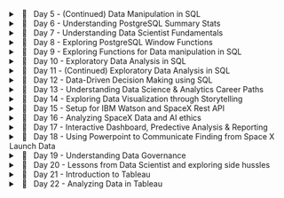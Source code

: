 <details> 
	<br/>
    <summary> &nbsp; 📖 &nbsp; Day 5 - (Continued) Data Manipulation in SQL</summary>
<pre><code>🗓️  Date: 2023-02-21</code></pre>
<h4> Resources : </h4>
<p>Course</p>
<ul>
    <li>
        <a href="https://app.datacamp.com/learn/courses/data-manipulation-in-sql" target="_blank">Data Manipulation in SQL (Datacamp)</a>
    </li>
</ul>
<center>
    <hr style="border: 0; height: 2px; width: 80%; text-align: center;">
</center>
<h4> Summary : </h4>
<p align="justify">
    Continuing the remaining modules <a href="https://app.datacamp.com/learn/courses/data-manipulation-in-sql" target="_blank">Data Manipulation in SQL</a> course, I was able to gain insights on Simple Subqueires Joins, Correlated Subqueries (takes higher processing time), Multiple/Nested Subqueries, and Common Table Expressions (CTE). These concepts were handful in allowing to perform complex actions within SQL and gain data points that I once thought were only possible through pandas (a python library).
</p>
<p align="justify">
    However, more significantly, I learned about window functions and the various types, such as Over, Rank, Partition, and Slide, throughout this course. While I had seen it before, I had never utilized it in practice, and I am pleased that this course allowed me to do so. Aggregating on columns that aren't in the grouping columns is likely the most useful skill to have, especially when doing comparative analysis.
</p>
<center>
    <hr style="border: 0; height: 2px; width: 80%; text-align: center;">
</center>
<h4> Notes : </h4>
<details>
  <summary> &nbsp; Correlated subquery with multiple conditions</summary>

```
SELECT
    -- Select country ID, date, home, and away goals from match
    main.country_id,
    main.date,
    main.home_goal,
    main.away_goal
FROM match AS main
WHERE
    -- Filter for matches with the highest number of goals scored
    (home_goal + away_goal) >
        (SELECT MAX(home_goal + sub.away_goal)
        FROM match AS sub
        WHERE main.country_id = sub.country_id
            AND main.season = sub.season);
```

</details>

<details>
  <summary> &nbsp; Common Table Expressions</summary>

```
WITH match_list AS (
    SELECT
        country_id,
        id
    FROM match
-- Select league and count of matches from the CTE
SELECT
    l.name AS league,
    COUNT(match_list.id) AS matches
FROM league AS l
-- Join the CTE to the league table
LEFT JOIN match_list ON l.id = match_list.country_id
GROUP BY l.name;
```

</details>

<details>
  <summary> &nbsp; Window Function</summary>

```
-- Example 1 : Over function

SELECT
    m.id,
    c.name AS country,
    m.season,
    m.home_goal,
    m.away_goal,
    -- Use a window to include the aggregate average in each row
    AVG(m.home_goal + m.away_goal) OVER() AS overall_avg
FROM match AS m
LEFT JOIN country AS c ON m.country_id = c.id;


-- Example 2 : Rank function

SELECT
    l.name AS league,
    AVG(m.home_goal + m.away_goal) AS avg_goals,
    -- Rank each league according to the average goals
    RANK() OVER(ORDER BY AVG(m.home_goal + m.away_goal) DESC) AS league_rank
FROM league AS l
LEFT JOIN match AS m
ON l.id = m.country_id
WHERE m.season = '2011/2012'
GROUP BY l.name
ORDER BY league_rank;


-- Example 3 : Partition function

SELECT
    c.name,
    m.season,
    (home_goal + away_goal) AS goals,
    AVG(home_goal + away_goal)
        OVER(PARTITION BY m.season, c.name) AS season_country_avg
FROM country AS c
LEFT JOIN match AS m
ON c.id = m.country_id;


-- Example 4 : Sliding Function

SELECT
    date,
    home_goal,
    away_goal,
    -- Create a running total and running average of home goals
    SUM(home_goal) OVER(ORDER BY date
        ROWS BETWEEN UNBOUNDED PRECEDING AND CURRENT ROW) AS running_total,
    AVG(home_goal) OVER(ORDER BY date
        ROWS BETWEEN UNBOUNDED PRECEDING AND CURRENT ROW) AS running_avg
FROM match
WHERE
    hometeam_id = 9908
    AND season = '2011/2012';
```

</details>
<hr/>
</details>

<details> 
	<br/>
    <summary> &nbsp; 📖 &nbsp; Day 6 - Understanding PostgreSQL Summary Stats </summary>
<pre><code>🗓️  Date: 2023-02-22</code></pre>
<h4> Resources : </h4>
<p>Course</p>
<ul>
    <li>
        <a href="https://www.kaggle.com/learn/advanced-sql" target="_blank">Advanced SQL (Kaggle)</a>
    </li>
    <li>
        <a href="https://app.datacamp.com/learn/courses/postgresql-summary-stats-and-window-functions" target="_blank">PostgreSQL Summary Stats and Window Functions (Datacamp)</a>
    </li>
</ul>
<p>Articles</p>
<ul>
    <li>
        <a href="https://medium.com/yavar/window-functions-in-sql-a7239bb97104" target="_blank">Window functions in SQL (Medium)</a>
    </li>
</ul>
<center>
    <hr style="border: 0; height: 2px; width: 80%; text-align: center;">
</center>
<h4> Summary : </h4>
<p align="justify">
With the continuation of window functions, I have gotten slightly familiar with the notion of window function types, particularly fetching, framing, and ranking functions, which I had practiced today. While these functions seemed intimidating at first, they turned out to be considerably easy than I had anticipated.
</p>
<p align="justify">
Beside this,  I attempted to put my knowledge into practice by answering practice questions in the "Advanced sql" section of kaggle. It was a valuable experience since I was able to accurately utilize window functions and also learn about the 'UNNEST' function to load nested and repeated data from the tables.
</p>
<center>
    <hr style="border: 0; height: 2px; width: 80%; text-align: center;">
</center>
<h4> Notes : </h4>

<details>
  <summary> &nbsp; Fetching functions</summary>

| Operator              | Description                                                       |
| --------------------- | ----------------------------------------------------------------- |
| `LAG(column, n)`      | Returns column's value at the row `n` rows before the current row |
| `LEAD(column, n)`     | Returns column's value at the row `n` rows after the current row  |
| `FIRST_VALUE(column)` | Returns the first value in table or partition                     |
| `LAST_VALUE(column)`  | Returns the last value in table or partition                      |

</details>

<details>
  <summary> &nbsp; Framing functions</summary>

| Operator            | Description                             |
| ------------------- | --------------------------------------- |
| ROW/RANGE           | Uses the given row or range as a frame. |
| PRECEDING           | Rows before the current row.            |
| UNBOUNDED PRECEDING | Return all rows before the current row. |
| UNBOUNDED FOLLOWING | Return all rows after the current row.  |
| CURRENT ROW         | Current row of query execution.         |

</details>

<details>
  <summary> &nbsp; Ranking Functions</summary>

| Operator   | Description                                                                                                       |
| ---------- | ----------------------------------------------------------------------------------------------------------------- |
| ROW_NUMBER | Unique sequential number for each row in the specified partition                                                  |
| RANK       | Unique rank number for the each distinct row within the specified partition, but equal values share same rank     |
| DENSE_RANK | Unique rank number for the each distinct row within the specified partition without skipping any duplicate values |
| NTILE      | Distribute the rows in to the rows set with a specific `n` number of groups.                                      |

</details>
<hr/>
</details>

<details> 
	<br/>
    <summary> &nbsp; 📖 &nbsp; Day 7 - Understanding Data Scientist Fundamentals</summary>
<pre><code>🗓️  Date: 2023-02-23</code></pre>
<h4> Resources : </h4>
<p>Course</p>

<ul>
    <li>
        <a href="https://www.linkedin.com/learning/a-day-in-the-life-of-a-data-scientist/serving-the-client/" target="_blank">A Day In The Life of a Data Scientist (Linkedin Learning)</a>
    <li>
    </li>
        <a href="https://www.linkedin.com/learning/the-non-technical-skills-of-effective-data-scientists/" target="_blank">The Non-Technical Skills of Effective Data Scientists (Linkedin Learning)</a>
     <li>
    </li>
        <a href="https://www.kaggle.com/learn/pandas" target="_blank">Pandas (Kaggle)</a>
    </li>
</ul>
<center>
    <hr style="border: 0; height: 2px; width: 80%; text-align: center;">
</center>
<h4> Summary : </h4>
<p align="justify">
Taking a break from the regular SQL courses, I delved into the everyday life of a data scientist, complete with current data science issues and how data scientists manage themselves and the organizations for which they operate. I was also able to take the following course on the non-technical abilities of a successful data scientist, which addressed not just the attributes that a person should have but also the role diplomacy plays while working in a professional setting. In addition, to polish my pandas abilities, I completed a Kaggle Learn course that served as a refresher on the techniques I use on a daily basis.
</p>
<hr/>
</details>

<details> 
	<br/>
    <summary> &nbsp; 📖 &nbsp; Day 8 - Exploring PostgreSQL Window Functions</summary>

<pre><code>🗓️  Date: 2023-02-24</code></pre>

<h4> Resources : </h4>
<p>Course</p>

- <a href="https://www.kaggle.com/learn/intro-to-programming" target="_blank">Intro to Programming (Kaggle)</a>
- <a href="https://app.datacamp.com/learn/courses/postgresql-summary-stats-and-window-functions" target="_blank">PostgreSQL Summary Stats and Window Functions (Datacamp)</a>

<center>
    <hr style="border: 0; height: 2px; width: 80%; text-align: center;">
</center>

<h4> Summary : </h4>

<p align="justify">
Leveraging the same elements in different ways has always lit up the neurons in my brain, allowing me to perceive the world in new ways. This occurred when learning how to use the aggregrate functions within the window functions to obtain new results. In fact, utilizing the same `SUM` and `AVG` functions to deliver moving totals and averages within sql itself with the assistance of frames and aggregrate functions made me leap on top of my bed.  There were so many things that sql could do that I had always assumed only pandas could accomplish. While creating sophisticated queries in pandas is faster, the execution time would be much faster if same queries were implemented directly in SQL without loading the dataset into memory.
</p>

<p align="justify">
Continuing this discovery, pivoting tables in SQL was also conceivable with `CROSSTAB`, as well as other beneficial functions like `ROLLUP`, `CUBE`, `COALESCE`, and `STRING AGG`, which would come in handy when relying only on SQL.
</p>

<center>
    <hr style="border: 0; height: 2px; width: 80%; text-align: center;">
</center>

<h4> Notes : </h4>

<details>
  <summary> &nbsp; ROW BETWEEN</summary>

Syntax
`ROWS BETWEEN [start] AND [finish]`

- `n PRECEDING` : `n` rows before the current row
- `CURRENT ROW` : the current row
- `n FOLLOWING` : `n` rows after the current row

Examples

- `ROWS BETWEEN 3 PRECEDING AND CURRENT ROW`
- `ROWS BETWEEN 4 PRECEDING AND 4 FOLLOWING`
- `ROWS BETWEEN CURRENT ROW AND 1 FOLLOWING`

</details>

<details>
  <summary> &nbsp; CROSSTAB</summary>

```
-- Before using crosstab, use the to create an extension
CREATE EXTENSION IF NOT EXISTS tablefunc;

SELECT * FROM CROSSTAB($$
    source_sql TEXT
$$) AS ct(
    column_1 DATA_TYPE_1,
    column_2 DATA_TYPE_2,
    ...,
    column_n DATA_TYPE_N
);
```

</details>

<details>
  <summary> &nbsp; ROLLUP and CUBE</summary>

The `ROLLUP` option allows to include extra rows that represent the subtotals, which are commonly referred to as super-aggregate rows, along with the grand total row.

```
SELECT
    country, warehouse, SUM(quantity)
FROM
    inventory
GROUP BY ROLLUP (country, warehouse);
```

`ROLLUP` is hierarchical, de-aggregrating from the leftmost provided column to the right-most.

```
ROLLUP (country, warehouse)     -- includes country level totals
ROLLUP (warehouse, country)     -- includes warehouse level totals
```

However, when we need all possible group-level aggregrations, we use `CUBE` which shares similar properties to `ROLLUP`.

```
CUBE (country, warehouse)       -- country country level and warehouse level, and grand total
```

</details>

<details>
  <summary> &nbsp; Useful Functions</summary>

- COALESCE

`COALESCE()` takes a list of values and returns the first non-null value, going from left to right

```
COALESCE(null, null, 1, null, 2)        -- returns 1
```

- STRING_AGG

`STRING_AGG(column, separator)` takes all the values of a column and concatenates them, with `separator` in between each value.

</details>

<center>
    <hr style="border: 0; height: 2px; width: 80%; text-align: center;">
</center>

</details>

<details> 
	<br/>
    <summary> &nbsp; 📖 &nbsp; Day 9 - Exploring Functions for Data manipulation in SQL</summary>

<pre><code>🗓️  Date: 2023-02-25</code></pre>

<h4> Resources : </h4>
<p>Course</p>

- <a href="https://app.datacamp.com/learn/courses/functions-for-manipulating-data-in-postgresql" target="_blank">Functions for Manipulating Data in PostgreSQL (Datacamp)</a>

<center>
    <hr style="border: 0; height: 2px; width: 80%; text-align: center;">
</center>

<h4> Summary : </h4>

<p align="justify">
The focus of today's course was on data manipulation in PostgreSQL utilizing both built-in and user-defined functions. The built-in functions of PostgreSQL included common data types and their casts, date/time functions and operators, and string parsing and manipulation functions. While the most of the operators were familiar, I learned about several new ones, such as `INTERVAL` and `INITCAP`. Nevertheless, the postgreSQL extensions and full-text search capabilities were entirely new subjects, particularly `tsvector` (text search vector) to execute a full text search beyond the scope of the 'LIKE' operator. Knowing that PostgreSQL offers built-in extensions such as fuzzy string matching through 'levenshtein' and'similarity' blew my mind as I had previously only used it in Python. Learning the syntax to develop my own functions was also quite instructive. Overall, it was a productive weekend spent learning more about PostgreSQL.
</p>

<center>
    <hr style="border: 0; height: 2px; width: 80%; text-align: center;">
</center>

<h4> Notes : </h4>

<details>
  <summary> &nbsp; INFORMATION_SCHEMA</summary>

`INFORMATION_SCHEMA` provides access to database metadata, information about the MySQL server such as the name of a database or table, the data type of a column, or access privileges.

```
-- Example 1 : Extracting all table names from system database
SELECT table_name, table_type
FROM INFORMATION_SCHEMA.TABLES
WHERE table_schema = 'public';

-- Example 2 : Extracting column data types from table
SELECT
    column_name,
    data_type
FROM INFORMATION_SCHEMA.COLUMNS
WHERE table_name = 'actor';
```

</details>

<details>
  <summary> &nbsp; INTERVAL </summary>

`INTERVAL` data type allows to store and manipulate a period of time in years, months, days, hours, minutes, seconds, etc.

```
INTERVAL '3 days'                       -- goes forward in time
INTERVAL '2 months ago';                -- goes back in time due to the keyword 'ago'
INTERVAL '3 hours 20 minutes';

-- Example 1 : Addition of timeframe
SELECT rental_date + INTERVAL '2 days' as expected_return
FROM rental;

-- Example 2: Conversion of column to interval
SELECT INTERVAL '1' day * rental_duration
FROM rental
```

</details>

<details>
  <summary> &nbsp; DATETIME Operators </summary>

| Operator                        | Description                                                                                                   |
| ------------------------------- | ------------------------------------------------------------------------------------------------------------- |
| AGE()                           | Subtract with current_date (at midnight) when empty and with the other arguments when two values are provided |
| NOW()                           | Get current timestamp with microsecond precision                                                              |
| CURRENT_TIMESTAMP()             | Gets similar timestamp to now but allows precision parameter to round off seconds                             |
| CURRENT_DATE/CURRENT_TIME       | Get current date and time                                                                                     |
| EXTRACT(`field` from `source`)  | Get subfield                                                                                                  |
| DATE_PART('`field`', `source`)  | Get subfield (equivalent to extract)                                                                          |
| DATE_TRUNC('`field`', `source`) | Truncate timestamp or interval data types with precision                                                      |
| ISFINITE()                      | Test for finite date, time and interval (not +/-infinity)                                                     |

</details>

<details>
  <summary> &nbsp; STRING Operators </summary>

| Operator                                               | Description                                                                                              |
| ------------------------------------------------------ | -------------------------------------------------------------------------------------------------------- | --------------------------------- | ------------------------------ |
| UPPER/LOWER(`source`)                                  | Converts column to upper or lower case                                                                   |
| INITCAP(`source`)                                      | Converts column to title case                                                                            |
| REPLACE(`source`, '`find_string`', '`replace_string`') | Replaces the source string with the replacement string                                                   |
| REVERSE(`source`)                                      | Reverses the string                                                                                      |
| LENGTH(`source`)                                       | Extract the length of the string                                                                         |
| POSITION('`char`' IN `source`)                         | Extract the first position of a character in a string                                                    |
| LEFT(`source`, `n`)                                    | Extract the `n` number of characters from left side of the given source                                  |
| RIGHT(`source`, `n`)                                   | Extract the `n` number of characters from right side of the given source                                 |
| SUBSTRING(`source`, `start`, `length`)                 | Extract a string containing a specific number of characters from a particular position of a given string |
| TIRM([leading                                          | trailing                                                                                                 | both] [characters] FROM `source`) | Removes characters from source |
| LPAD(`source`, `n`, `char`)                            | Left-pads a string with another string, to a certain length                                              |
| RPAD(`source`, `n`, `char`)                            | Right-pads a string with another string, to a certain length                                             |

</details>

<details>
  <summary> &nbsp; FULL TEXT Search </summary>

- Basic Search
  `to_tsvector(text)` : performs normalization and creates a list of tokens
  `to_tsquery(string)` : accepts a list of words that will be checked against the normalized vector
  `@@` : check if `tsquery` matches `tsvector`

```
-- Example 1 : Check if the title contains 'elf'
SELECT title, description
FROM film
WHERE to_tsvector(title) @@ to_tsquery('elf');
```

- Fuzzystring

```
-- Enable the fuzzystrmatch extension
CREATE EXTENSION IF NOT EXISTS fuzzystrmatch;
-- Confirm that fuzzystrmatch has been enabled
SELECT extname FROM pg_extension;

SELECT levenshtein('hello', 'jelly');       -- number of edits required to be a perfect match
SELECT similarity('hello', 'jelly');        -- similarity between two strings from 0 to 1
```

</details>

<details>
  <summary> &nbsp; User Defined Data Types </summary>

Enumerated Data Types

- Allows to create list of values that will not change

```
CREATE TYPE dayofweek AS
ENUM('Monday', 'Tuesday', 'Wednesday', 'Thursday', 'Friday', 'Saturday', 'Sunday');

-- Check
SELECT typname, typcategory
FROM pg_type
WHERE typname='dayofweek';
```

</details>

<details>
  <summary> &nbsp; User Defined Functions </summary>

```
CREATE FUNCTION squared(i integer) RETURNS integer AS $$
    BEGIN
        RETURN i * i;
    END;
$$ LANGUAGE plpgsql;
```

</details>

<center>
    <hr style="border: 0; height: 2px; width: 80%; text-align: center;">
</center>

</details>

<details> 
	<br/>
    <summary> &nbsp; 📖 &nbsp; Day 10 - Exploratory Data Analysis in SQL</summary>

<pre><code>🗓️  Date: 2023-02-27</code></pre>

<h4> Resources : </h4>
<p>Course</p>

- <a href="https://app.datacamp.com/learn/courses/exploratory-data-analysis-in-sql" target="_blank">Exploratory Data Analysis in SQL (Datacamp)</a>

<center>
    <hr style="border: 0; height: 2px; width: 80%; text-align: center;">
</center>

<h4> Summary : </h4>

<p align="justify">
Breaking the usual heavy dosage of study sessions, this particular course covered about the usage of relationship diagrams, constraints (primary key, foreign key, unique and not null), and data types for the columns. The most significant functions from this course are 'corr' and 'percentile desc,' which allow you to get correlation and discrete value from a percentile. Moreover, temporary tables were a notion I had heard of but had never used in practice, and this course was a huge help in reinforcing the concept of breaking large queries into smaller chunks.
</p>

<center>
    <hr style="border: 0; height: 2px; width: 80%; text-align: center;">
</center>

<h4> Notes : </h4>

<details>
  <summary> &nbsp; CAST Function</summary>

```
-- Cast Function syntax
SELECT CAST (value AS value_type);

-- Alternate Cast Function with :: notation
SELECT value::new_type;

--  Example 1 : Casting float to integer
SELECT CAST (3.7 AS integer);
```

</details>

<details>
  <summary> &nbsp; Series</summary>

```
-- Example 1 : Basic series
SELECT generate_series(1, 10, 2);

-- Example 2 : Float series
SELECT generate_series(0, 1, 0.1);
```

</details>

<details>
  <summary> &nbsp; Summary functions</summary>

| Function                                                            | Description                                                                       |
| ------------------------------------------------------------------- | --------------------------------------------------------------------------------- |
| CORR(`source1`,`source2`)                                           | Returns the correlation between two columns                                       |
| percentile_disc(`percentile`) WITHIN GROUP (ORDER BY `column_name`) | Returns the value representing the percentile of the column using discrete method |

</details>

<details>
  <summary> &nbsp; Temporary Tables</summary>

```
-- Dropping the table
DROP TABLE IF EXISTS table_name

-- Create a temporary table
CREATE TEMP TABLE table_name AS
SELECT column1, column2
FROM table;
```

</details>

<center>
    <hr style="border: 0; height: 2px; width: 80%; text-align: center;">
</center>

</details>

<details> 
	<br/>
    <summary> &nbsp; 📖 &nbsp; Day 11 - (Continued) Exploratory Data Analysis in SQL</summary>

<pre><code>🗓️  Date: 2023-02-28</code></pre>

<h4> Resources : </h4>
<p>Course</p>

- <a href="https://app.datacamp.com/learn/courses/exploratory-data-analysis-in-sql" target="_blank">Exploratory Data Analysis in SQL (Datacamp)</a>

<center>
    <hr style="border: 0; height: 2px; width: 80%; text-align: center;">
</center>

<h4> Summary : </h4>

<p align="justify">
The remaining modules of the course delved into the topic of character types in PostgreSQL, specifically character, varchar, and text. It also covered common challenges that arise when grouping categorical variables and dealing with unstructured text data. The modules included exercises on data cleaning such as dealing with cases and white spaces, as well as data manipulation techniques such as splitting strings using delimiters and concatenating multiple strings. Additionally, the course covered working with date and timestamps to create complex queries through series.
</p>

<center>
    <hr style="border: 0; height: 2px; width: 80%; text-align: center;">
</center>

<h4> Notes : </h4>

<details>
  <summary> &nbsp; Series Generation</summary>

```
-- Syntax
SELECT generate_series(from, to, interval);

-- Example 1
SELECT generate_series('2018-01-01', '2018-01-15', '2 days'::interval)
```

</details>

<center>
    <hr style="border: 0; height: 2px; width: 80%; text-align: center;">
</center>

</details>

<details> 
	<br/>
    <summary> &nbsp; 📖 &nbsp; Day 12 - Data-Driven Decision Making using SQL</summary>

<pre><code>🗓️  Date: 2023-03-01</code></pre>

<h4> Resources : </h4>
<p>Course</p>

- <a href="https://app.datacamp.com/learn/courses/data-driven-decision-making-in-sql" target="_blank">Data-Driven Decision Making in SQL(Datacamp)</a>

Project

- <a href="https://app.datacamp.com/learn/projects/1413" target="_blank">When Was the Golden Age of Video Games?(Datacamp)</a>

<center>
    <hr style="border: 0; height: 2px; width: 80%; text-align: center;">
</center>

<h4> Summary : </h4>

<p align="justify">
With all the skills that I had accumilated so far, it was only about implementing them. While a proper implementation is yet to come, I could still practice within a real evironment through the course "Data-Driven Decision Making in SQL" and the project "When Was the Golden Age of Video Games?". These allowed me to use all of the concepts from data cleaning, manipulation to aggregration and concentrated on using groupings, joins and pivots to create complex tables. Today marks the end of the career track, and I'm over the moon with all the knowledge I've gained in these 12 days. Yay for learning!
</p>

<center>
    <hr style="border: 0; height: 2px; width: 80%; text-align: center;">
</center>

</details>

<details> 
	<br/>
    <summary> &nbsp; 📖 &nbsp; Day 13 - Understanding Data Science & Analytics Career Paths</summary>

<pre><code>🗓️  Date: 2023-03-02</code></pre>

<h4> Resources : </h4>
<p>Course</p>

- <a href="https://www.linkedin.com/learning/data-science-analytics-career-paths-certifications-first-steps-2018/welcome" target="_blank">Data Science & Analytics Career Paths & Certifications: First Steps (LinkedIn Learning)</a>

<center>
    <hr style="border: 0; height: 2px; width: 80%; text-align: center;">
</center>

<h4> Summary : </h4>

<p align="justify">
Before diving into the world of mathematica, I needed to grasp the foundations that I would need to build as a Data Analyst. Attending the LinkedIn Learning career course "Data Science & Analytics Career Pathways & Certifications" was quite beneficial in this regard. It began by discussing the applications of data science, such as fraud detection, social media analytics, disease control, dating services, simulations, climate research, and network security. It also discussed the abilities required to be relevant in the sector. Data mining, machine learning, natural language processing, statistics, and visualization were among the crucial skills mentioned. It also discussed certificates that can help advance one's career and establish one as a specialist in a particular subject. Overall, the course was beneficial in aiding comprehension of the principles of being relevant in the ever-changing world of data science.
</p>

<center>
    <hr style="border: 0; height: 2px; width: 80%; text-align: center;">
</center>

</details>

<details> 
	<br/>
    <summary> &nbsp; 📖 &nbsp; Day 14 - Exploring Data Visualization through Storytelling</summary>

<pre><code>🗓️  Date: 2023-03-03</code></pre>

<h4> Resources : </h4>
<p>Course</p>

- <a href="https://www.linkedin.com/learning/data-visualization-storytelling/the-art-of-storytelling" target="_blank">Data Visualization: Storytelling (LinkedIn Learning)</a>

<center>
    <hr style="border: 0; height: 2px; width: 80%; text-align: center;">
</center>

<h4> Summary : </h4>

<p align="justify">
As visualizing data through narrative storytelling is one of the most crucial skills for a data analyst to have,  which sets them apart from their colleagues. I took a data visualization course that included story structure and its components (begining, middle, end, plot, protagonist, problem and transformation). It also demonstrated the use of flow diagrams to successfully represent linear data flow for effective story telling.

Most notably, the course taught the principles of learning to demonstrate your analytic abilities utilizing the 4x4 progressive depth model:

- The watercooler moment

  - The initial attention grabber determines whether or not individuals are interested in learning more.
  - Example: Image or headline.

- The cafe content

  - Example : Blog post or short article

- The research library

  - Research portion, such as a PDF document.

- The Lab Experience
  - Interactive dashboard where data aficionados can examine the content and tinker to answer their in-depth questions

</p>

<center>
    <hr style="border: 0; height: 2px; width: 80%; text-align: center;">
</center>

</details>

<details> 
	<br/>
    <summary> &nbsp; 📖 &nbsp; Day 15 - Setup for IBM Watson and SpaceX Rest API</summary>

<pre><code>🗓️  Date: 2023-03-05</code></pre>

<h4> Resources : </h4>
<p>Course</p>

- <a href="https://www.coursera.org/learn/applied-data-science-capstone/" target="_blank">Applied Data Science Capstone: Week 1 (Coursera)</a>

<center>
    <hr style="border: 0; height: 2px; width: 80%; text-align: center;">
</center>

<h4> Summary : </h4>

<p align="justify">
I took a break from learning today to prepare for the journey ahead! I made my own IBM account and configured Watson Studio to publish notebooks directly to my GitHub repository. I also explored in the world of SpaceX's rest API in order to extract useful data for future projects. We can get so enthused in learning new things that we forget to take a deep breath and get organized. However, not today.
</p>

<center>
    <hr style="border: 0; height: 2px; width: 80%; text-align: center;">
</center>

</details>

<details> 
	<br/>
    <summary> &nbsp; 📖 &nbsp; Day 16 - Analyzing SpaceX Data and AI ethics</summary>

<pre><code>🗓️  Date: 2023-03-06</code></pre>

<h4> Resources : </h4>
<p>Course</p>

- <a href="https://www.kaggle.com/learn/intro-to-ai-ethics" target="_blank">Intro to AI Ethics (Kaggle)</a>
- <a href="https://www.coursera.org/learn/applied-data-science-capstone/" target="_blank">Applied Data Science Capstone: Week 1 & 2 (Coursera)</a>

<center>
    <hr style="border: 0; height: 2px; width: 80%; text-align: center;">
</center>

<h4> Summary : </h4>

<p align="justify">
Building on yesterday's exploration, today was all about extracting launch data from SpaceX using requests and beautiful soup. The objective was to determine the fruitfulness of starting a new business for a hypothetical company, SpaceY. During the course, I delved into the concepts of Exploratory Data Analysis and Feature Engineering, utilizing both python and SQL to analyze the data. Wrapping up with data science, I visually represented our findings using scatterplots and barplots to identify factors such as landing site, booster, and payload mass that can contribute to a higher success rate.
</p>

<p align="justify">
Aside from that, I took an AI ethics course and was introduced to Human-Centered-Design for AI and its significance. It not only helped me assess whether a project is worth transitioning to be done under AI, but it also helped me grasp that AI systems are more effective when they work alongside people rather than independently. Also, I learned about the numerous types of biases and fairness that can emerge in an ML model when biased data/model is used, as garbage in, garbage out.
</p>

<center>
    <hr style="border: 0; height: 2px; width: 80%; text-align: center;">
</center>

<h4> Notes : </h4>

<details>
  <summary> &nbsp; Six Types of Bias</summary>

<br/>

- Historical Bias
  - Occurs when the state of the world in which the data was generated is flawed.
- Representation bias
  - Occurs when building datasets for training a model, if those datasets poorly represent the people that the model will serve.
  - Example : if the dataset used to train the models exclude darker skin tones.
- Measurement bias
  - Occurs when the accuracy of the data varies across groups.
  - This can happen when working with proxy variables (variables that take the place of a variable that cannot be directly measured), if the quality of the proxy varies in different groups.
  - Example : if the measurement apparatus shows reduced performance with dark skin tones.
- Aggregation bias
  - Occurs when groups are inappropriately combined, resulting in a model that does not perform well for any group or only performs well for the majority group.
  - This is often not an issue, but most commonly arises in medical applications.
- Evaluation bias
  - Occurs when evaluating a model.
  - If the benchmark data (used to compare the model to other models that perform similar tasks) does not represent the population that the model will serve.
  - Example : if the dataset used to benchmark the model excludes darker skin tones.
- Deployment bias
  - Occurs when the problem the model is intended to solve is different from the way it is actually used.
  - If the end users don’t use the model in the way it is intended, there is no guarantee that the model will perform well.

</details>

<img src="./images/bias.png" alt="types of bias">
<br/>

<details>
  <summary> &nbsp; Four fairness criteria</summary>

<br/>

- Demographic parity / statistical parity
  - It says the model is fair if the composition of people who are selected by the model matches the group membership percentages of the applicants.
- Equal opportunity fairness
  - It ensures that the proportion of people who should be selected by the model ("positives") that are correctly selected by the model is the same for each group.
  - We refer to this proportion as the true positive rate (TPR) or sensitivity of the model.
- Equal accuracy
  - It is the percentage of correct classifications (people who should be denied and are denied, and people who should be approved who are approved) should be the same for each group.
  - If the model is 98% accurate for individuals in one group, it should be 98% accurate for other groups.
- Group unaware / Fairness through unawareness
  - Group unaware fairness removes all group membership information from the dataset.
  - For instance, we can remove gender data to try to make the model fair to different gender groups.
  - Similarly, we can remove information about race or age.

</details>

<center>
    <hr style="border: 0; height: 2px; width: 80%; text-align: center;">
</center>

</details>

<details> 
	<br/>
    <summary> &nbsp; 📖 &nbsp; Day 17 - Interactive Dashboard, Predective Analysis & Reporting</summary>

<pre><code>🗓️  Date: 2023-03-07</code></pre>

<h4> Resources : </h4>
<p>Course</p>

- <a href="https://www.coursera.org/learn/applied-data-science-capstone/" target="_blank">Applied Data Science Capstone: Week 3, 4 & 5 (Coursera)</a>

<center>
    <hr style="border: 0; height: 2px; width: 80%; text-align: center;">
</center>

<h4> Summary : </h4>

<p align="justify">
After completing exploratory data analysis, I delved into creating an interactive dashboard with plolty dash and folium to facilitate in real-time data analysis. It was a good refresher on the concept of dash callbacks to help translate user inputs and update existing charts based on those inputs. In addition, as part of the course, I touched on predictive analysis to determine the optimum model and hyperparameters needed to develop a model capable of predicting the launch's success rate. To do this, I used Preprocessing, GridSearchCV, LogisticRegression, DecisionTreeClassifier, and KNeighborsClassifier to help automate model selection, as well as a confusion matrix to evaluate true accuracy much more clearly.
</p>

<p align="justify">
With plenty of time left in the day, I investigated the creation of an effective data analysis report and its components. While data reports vary depending on the use and data included, I was able to get a general idea of how a data report should look through the course.
</p>

<center>
    <hr style="border: 0; height: 2px; width: 80%; text-align: center;">
</center>

<h4> Notes : </h4>

<details>
  <summary> &nbsp; Elements of Data Finding Report</summary>

<br/>

- Cover Page
  - Contains: Title, Date and Name of the presenter
- Executive Summary
  - Briefly explain the details
  - Considered a stand-alone document
  - No new information should be presented except from the main points
- Table of Contents
- Introduction
  - Nature of the analysis
  - States the problem
  - States questions for analysis
- Methodology
  - Explains the data sources
  - Outlines the plan for the collected data
- Results
  - Deatils of data collection
  - How data was organized?
  - How data was analyzed?
  - Charts and graphs to show crucial finding
- Discussion
  - Engage the audience
- Conclusion
  - Conclusion of the report finding, reiterating the problem given in introduction
  - Overall summary of the findings
  - Outcome of the analysis
  - Any steps taken in future
- Appendix
  - Information that didn't fit in the report
  - Resources and references

</details>

<center>
    <hr style="border: 0; height: 2px; width: 80%; text-align: center;">
</center>

</details>

<details> 
	<br/>
    <summary> &nbsp; 📖 &nbsp; Day 18 - Using Powerpoint to Communicate Finding from Space X Launch Data </summary>

<pre><code>🗓️  Date: 2023-03-08</code></pre>

<h4> Resources : </h4>
<p>Course</p>

- <a href="https://www.coursera.org/learn/applied-data-science-capstone/" target="_blank">Applied Data Science Capstone: Week 5 (Coursera)</a>

<center>
    <hr style="border: 0; height: 2px; width: 80%; text-align: center;">
</center>

<h4> Summary : </h4>

<p align="justify">
After a thorough analysis of Space X's launches, it was time to predict the first stage's successful landing to give competition to the likes of Space X with the assistance of Company Y. Armed with a lengthy 50-page presentation, a combination of online resources and a dash of personal passion was instrumental in completing the task, and in the process, honed valuable presentation creation skills. In addition, the power of context cannot be overstated, as it aided in comprehending the insights more easily, with an executive summary for those uninterested in the subject matter. All in all, it was a remarkable learning experience that showcased the importance of a compelling narrative and a comprehensive overview for maximum impact.  
</p>

<center>
    <hr style="border: 0; height: 2px; width: 80%; text-align: center;">
</center>

</details>

<details> 
	<br/>
    <summary> &nbsp; 📖 &nbsp; Day 19 - Understanding Data Governance </summary>

<pre><code>🗓️  Date: 2023-03-09</code></pre>

<h4> Resources : </h4>
<p>Course</p>

- <a href="https://www.linkedin.com/learning/learning-data-governance-14224082/data-governance-affects-everyone" target="_blank">Learning Data Governance (LinkedInLearning)</a>

<center>
    <hr style="border: 0; height: 2px; width: 80%; text-align: center;">
</center>

<h4> Summary : </h4>

<p align="justify">
In the data governance course, I gained insights into the significance of efficient data management in organizations. The course taught me that data governance involves creating and enforcing policies, procedures, and standards to manage data assets of an organization, which includes data privacy, quality, security, and access. A crucial lesson that I learned was how data governance plays a critical role in ensuring the trustworthiness and correctness of an organization's data. It enables high-quality data that can be relied upon to drive decision-making processes. Moreover, data governance can also aid organizations in complying with regulatory obligations related to data privacy and security.
</p>

<center>
    <hr style="border: 0; height: 2px; width: 80%; text-align: center;">
</center>

<h4> Notes : </h4>

<details>
  <summary> &nbsp; Principles of Data Governance</summary>

<br/>

- Transparency
  - All data governance processes implemented throughout your organisation should exhibit the utmost transparency.
- Accountability
  - Ownership and accountability has to be applied across the organisation for the data being collected and stored by the individuals.
- Standardization
  - Any successful data governance process will need to define and abide by standardised rules and regulations to protect their data and to ensure it is used in accordance with all relevant external regulations (such as the GDPR).

</details>

<center>
    <hr style="border: 0; height: 2px; width: 80%; text-align: center;">
</center>

</details>

<details> 
	<br/>
    <summary> &nbsp; 📖 &nbsp; Day 20 - Lessons from Data Scientist and exploring side hussles </summary>

<pre><code>🗓️  Date: 2023-03-10</code></pre>

<h4> Resources : </h4>
<p>Course</p>

- <a href="https://www.linkedin.com/learning/lessons-from-data-scientists/insights-to-excel-in-data-science" target="_blank">Lessons from Data Scientists (LinkedInLearning)</a>
- <a href="https://www.linkedin.com/learning/side-hustle-strategies-for-data-science-and-analytics-experts/effectively-combining-data-science-and-being-an-entrepreneur" target="_blank">Side Hustle Strategies for Data Science and Analytics Experts (LinkedInLearning)</a>

<center>
    <hr style="border: 0; height: 2px; width: 80%; text-align: center;">
</center>

<h4> Summary : </h4>

<p align="justify">
Six individuals, each with their unique experiences in data, shared their stories through the course. These narratives covered their journeys starting out in data analytics, the inspiration behind their work, the impact of their contributions on the organization, their current endeavors, and practical advice based on their experiences. One of the prominent discussions was about the ethical considerations that data scientists face while conducting an analysis, where certain data points may conflict with their personal values. However, what had a significant impact on my outlook towards the data science field was gaining insights about the industry and the people involved in it during the course.
</p>

<p align="justify">
In addition to my current pursuits, I have become interested in side hustle strategies for data science. The monotony of only having one job motivated me to seek out new opportunities to expand my abilities and skills. I discovered a range of options such as writing, training, consulting, attending conferences, and engaging with academics. These activities may include co-authoring a book, writing a chapter in a second edition, providing training in R or Python during free time, through in-site or online classes. These endeavors not only benefit the individual but can also contribute to growing the data science industry. As one gains expertise, opportunities such as giving speeches at conferences and consulting with organizations can lead to expanding networks and discovering new possibilities. It's important to note that if one is currently involved in academics as a student or teacher, there are resources beyond the classroom that can be taken advantage of, such as university libraries and websites like GitHub Education. By making the most of what is available and staying informed about the latest tools and patterns in data analytics, one can continue to expand their knowledge and skills in this new and exciting field.
</p>

<center>
    <hr style="border: 0; height: 2px; width: 80%; text-align: center;">
</center>

</details>

<details> 
	<br/>
    <summary> &nbsp; 📖 &nbsp; Day 21 - Introduction to Tableau </summary>

<pre><code>🗓️  Date: 2023-03-19</code></pre>

<h4> Resources : </h4>
<p>Course</p>

- <a href="https://app.datacamp.com/learn/courses/introduction-to-tableau" target="_blank">Introduction to Tableau (Datacamp)</a>

<center>
    <hr style="border: 0; height: 2px; width: 80%; text-align: center;">
</center>

<h4> Summary : </h4>

<p align="justify">
Today marks the first day of my journey into the world of Tableau, following a 7-day break from my usual learning streak. I began my day by loading workbooks and familiarizing myself with the navigation of Tableau through the menu pane and tool bar. Next, I dove into the world of sorting and various types of filters (extract filter, data source filter, context filter, dimension filter, and measure filter) in Tableau. I then proceeded to using aggregration and creating custom columns using calculated fields that leverage the inbuilt functions within Tableau. Moving on, I explored the topic of creating visualizations on geo maps using geocoding. I was thrilled to see how easy it was to map data and extract meaningful insights based on the location of the data points. I also learned how to work with dates and create reference lines, trend lines, and forecasting using Tableau. Finally, I learned how to convey my findings with dashboards and stories in Tableau.
</p>

<p align="justify">
Overall, it was an interesting and exciting day of learning to fully comprehend the tool that has/can significantly decrease my burden by providing rapid visualizations that would take hours to complete in Python. I'm looking forward to applying these skills to real-world scenarios and deepening my knowledge in the days to come.
</p>

<center>
    <hr style="border: 0; height: 2px; width: 80%; text-align: center;">
</center>

<h4> Notes : </h4>

<details>
  <summary> &nbsp; Data roles in Tableau</summary>

<br/>

- Discrete dimension
  - Common, colored in blue
  - Finite amount of values
  - Can't be aggregated
  - Example: Eye color, Gender, etc.
- Discrete measure
  - Not common, colored in blue
  - Finite amount of values
  - Can be aggregated
  - Example: Shoe size, Age, etc.
- Continuous dimension
  - Not common, colored in green
  - Infinite amount of values
  - Can't be aggregated
  - Example: Date, etc.
- Continuous measure
  - Common, colored in green
  - Infinite amount of values
  - Can be aggregated
  - Example: Height, Weight, etc.

</details>

<center>
    <hr style="border: 0; height: 2px; width: 80%; text-align: center;">
</center>

</details>

<details> 
	<br/>
    <summary> &nbsp; 📖 &nbsp; Day 22 - Analyzing Data in Tableau </summary>

<pre><code>🗓️  Date: 2023-03-20</code></pre>

<h4> Resources : </h4>
<p>Course</p>

- <a href="https://app.datacamp.com/learn/courses/analyzing-data-in-tableau" target="_blank">Analyzing Data in Tableau (Datacamp)</a>

<center>
    <hr style="border: 0; height: 2px; width: 80%; text-align: center;">
</center>

<h4> Summary : </h4>

<p align="justify">

Preparing for Analysis

Exploring visualizations

Mapping analysis

Groups, sets and parameters

</p>

<center>
    <hr style="border: 0; height: 2px; width: 80%; text-align: center;">
</center>

</details>

</div>
